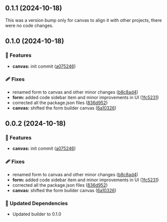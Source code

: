 ## 0.1.1 (2024-10-18)

This was a version bump only for canvas to align it with other projects, there were no code changes.

## 0.1.0 (2024-10-18)

### 🚀 Features

- **canvas:** init commit ([a075246](https://github.com/rhinobase/fibr/commit/a075246))

### 🩹 Fixes

- renamed form to canvas and other minor changes ([b8c8ad4](https://github.com/rhinobase/fibr/commit/b8c8ad4))
- **form:** added code sidebar item and minor improvements in UI ([1fc5231](https://github.com/rhinobase/fibr/commit/1fc5231))
- corrected all the package.json files ([836d952](https://github.com/rhinobase/fibr/commit/836d952))
- **canvas:** shifted the form builder canvas ([6a10326](https://github.com/rhinobase/fibr/commit/6a10326))

## 0.0.2 (2024-10-18)

### 🚀 Features

- **canvas:** init commit ([a075246](https://github.com/rhinobase/fibr/commit/a075246))

### 🩹 Fixes

- renamed form to canvas and other minor changes ([b8c8ad4](https://github.com/rhinobase/fibr/commit/b8c8ad4))
- **form:** added code sidebar item and minor improvements in UI ([1fc5231](https://github.com/rhinobase/fibr/commit/1fc5231))
- corrected all the package.json files ([836d952](https://github.com/rhinobase/fibr/commit/836d952))
- **canvas:** shifted the form builder canvas ([6a10326](https://github.com/rhinobase/fibr/commit/6a10326))

### 🧱 Updated Dependencies

- Updated builder to 0.1.0